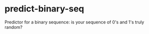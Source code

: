 # predict-binary-seq
Predictor for a binary sequence: is your sequence of 0's and 1's truly random?
